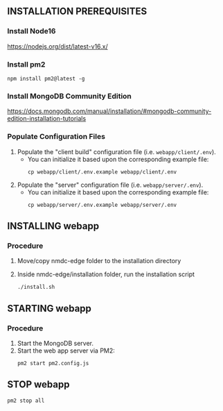## INSTALLATION PREREQUISITES

### Install Node16
https://nodejs.org/dist/latest-v16.x/

### Install pm2
`npm install pm2@latest -g`

### Install MongoDB Community Edition
https://docs.mongodb.com/manual/installation/#mongodb-community-edition-installation-tutorials

### Populate Configuration Files

1. Populate the "client build" configuration file (i.e. `webapp/client/.env`).
   - You can initialize it based upon the corresponding example file:
     ```shell
     cp webapp/client/.env.example webapp/client/.env
     ```
2. Populate the "server" configuration file (i.e. `webapp/server/.env`).
   - You can initialize it based upon the corresponding example file:
     ```shell
     cp webapp/server/.env.example webapp/server/.env
     ```

## INSTALLING webapp

### Procedure

1. Move/copy nmdc-edge folder to the installation directory

2. Inside nmdc-edge/installation folder, run the installation script 

    `./install.sh`

## STARTING webapp

### Procedure

1. Start the MongoDB server.
2. Start the web app server via PM2:
   ```shell
   pm2 start pm2.config.js
   ```
    
## STOP webapp
`pm2 stop all`
